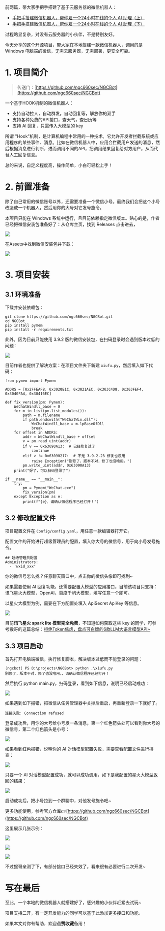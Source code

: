 ﻿前两篇，带大家手把手搭建了基于云服务器的微信机器人：
- [手把手搭建微信机器人，帮你雇一个24小时在线的个人 AI 助理（上）](https://zhuanlan.zhihu.com/p/707507951)
- [手把手搭建微信机器人，帮你雇一个24小时在线的个人 AI 助理（下）](https://zhuanlan.zhihu.com/p/708378105)

过程略显复杂，对没有云服务器的小伙伴，不是特别友好。

今天分享的这个开源项目，带大家在本地搭建一款微信机器人，调用的是 Windows 电脑端的微信，无需云服务器，无需部署，更安全可靠。

# 1. 项目简介
> 传送门：[https://github.com/ngc660sec/NGCBot](https://github.com/ngc660sec/NGCBot)

一个基于HOOK机制的微信机器人：
- 支持自动拉人，自动群发，自动回复等，解放你的双手
- 支持各种免费的API接口，查天气，查日历等
- 支持 AI 回复，只需传入大模型的 key

所谓 "Hook"机制，是计算机编程中常用的一种技术，它允许开发者拦截系统或应用程序的某些事件、消息。比如在微信机器人中，应用会拦截用户发送的消息，然后根据消息进行判断，进而调用不同的API，把调用结果回复给对方用户，从而代替人工回复信息。

总的来说，自定义程度高，操作简单，小白可轻松上手！

# 2. 前置准备

除了自己常用的微信账号以外，还需要准备一个微信小号。最终我们会把这个小号改造成一个机器人，然后用你的大号对它发号施令。

本项目只能在 Windows 系统中运行，且目前依赖指定微信版本。贴心的是，作者已经把微信安装包准备好了：从仓库主页，找到 Releases 点击进去，

![](https://axcvs2xtkbpq.objectstorage.ap-singapore-1.oci.customer-oci.com/n/axcvs2xtkbpq/b/bucket-20240802-0845/o/ceeb63f6390cd8053ad1ba114bbe80c7.png)

在Assets中找到微信安装包并下载：

![](https://axcvs2xtkbpq.objectstorage.ap-singapore-1.oci.customer-oci.com/n/axcvs2xtkbpq/b/bucket-20240802-0845/o/6152cb44eb5467cd8ef5a6044f26f1a6.png)


# 3. 项目安装
## 3.1 环境准备
下载并安装依赖包：

```
git clone https://github.com/ngc660sec/NGCBot.git
cd NGCBot
pip install pymem
pip install -r requirements.txt
```

此外，因为目前只能使用 3.9.2 版的微信安装包，在扫码登录时会遇到版本过低的问题：

![](https://axcvs2xtkbpq.objectstorage.ap-singapore-1.oci.customer-oci.com/n/axcvs2xtkbpq/b/bucket-20240802-0845/o/50519601ce3b16b451fe78cf083ba943.png)

目前作者也提供了解决方案：在项目文件夹下新建 `xiufu.py`，然后填入如下代码：

```
from pymem import Pymem

ADDRS = [0x2FFEAF8, 0x3020E1C, 0x3021AEC, 0x303C4D8, 0x303FEF4, 0x3040FA4, 0x30416EC]

def fix_version(pm: Pymem):
    WeChatWindll_base = 0
    for m in list(pm.list_modules()):
        path = m.filename
        if path.endswith("WeChatWin.dll"):
            WeChatWindll_base = m.lpBaseOfDll
            break
    for offset in ADDRS:
        addr = WeChatWindll_base + offset
        v = pm.read_uint(addr)
        if v == 0x63090A13:  # 已经修复过了
            continue
        elif v != 0x63090217:  # 不是 3.9.2.23 修复也没用
            raise Exception("别修了，版本不对，修了也没啥用。")
        pm.write_uint(addr, 0x63090A13)
    print("好了，可以扫码登录了")

if __name__ == "__main__":
    try:
        pm = Pymem("WeChat.exe")
        fix_version(pm)
    except Exception as e:
        print(f"{e}，请确认微信程序已经打开！")
```


## 3.2 修改配置文件
项目配置文件在 `Config/config.yaml`，用任意一款编辑器打开它。

配置文件的开始进行超级管理员的配置，填入你大号的微信号，用于向小号发号施令。
```
## 超级管理员配置
Administrators:
  - 'wxid_xxx'
```

你的微信号怎么找？任意聊天窗口中，点击你的微信头像即可找到~

如果需要使用 AI 回复功能，还需要配置大模型的应用接口，目前该项目只支持：讯飞星火大模型，OpenAI，百度千帆大模型，填写任意一个即可。

以星火大模型为例，需要在下方配置处填入 ApiSecret ApiKey 等信息。

![](https://axcvs2xtkbpq.objectstorage.ap-singapore-1.oci.customer-oci.com/n/axcvs2xtkbpq/b/bucket-20240802-0845/o/0beaae644044ce198a4c07fb0df59d29.png)

目前**讯飞星火 spark lite 模型完全免费**，不知道如何获取这些 key 的同学，可参考猴哥的这篇总结：[拒绝Token焦虑，盘点可白嫖的6款LLM大语言模型API~](https://zhuanlan.zhihu.com/p/703523223)

## 3.3 项目启动 
首先打开电脑端微信，执行修复脚本，解决版本过低而不能登录的问题：
```
(ngcbot) PS D:\projects\NGCBot> python .\xiufu.py
别修了，版本不对，修了也没啥用。，请确认微信程序已经打开！
```

然后执行 python main.py，扫码登录，看到如下信息，说明已经启动成功：

![](https://axcvs2xtkbpq.objectstorage.ap-singapore-1.oci.customer-oci.com/n/axcvs2xtkbpq/b/bucket-20240802-0845/o/36426b502c676bb04224f56b87407c72.png)

如果遇到如下报错，把微信从任务管理器中关掉后重启，再重新登录一下就好了。
```
连接失败: Connection refused
```


登录成功后，用你的大号给小号发一条消息，第一个红色箭头处可以看到你大号的微信号，第二个红色箭头是小号：

![](https://axcvs2xtkbpq.objectstorage.ap-singapore-1.oci.customer-oci.com/n/axcvs2xtkbpq/b/bucket-20240802-0845/o/59704cac9b22309401f2ed51ebddd223.png)


如果看到红色报错，说明你的 AI 对话模型配置失败，需要查看配置文件进行排查：

![](https://axcvs2xtkbpq.objectstorage.ap-singapore-1.oci.customer-oci.com/n/axcvs2xtkbpq/b/bucket-20240802-0845/o/bd50151b8095c4e03922f2e289fd8fc3.png)

只要一个 AI 对话模型配置成功，就可以成功调用，如下是我配置的星火大模型返回的结果：

![](https://axcvs2xtkbpq.objectstorage.ap-singapore-1.oci.customer-oci.com/n/axcvs2xtkbpq/b/bucket-20240802-0845/o/cd226aa8e8870a1351eaee939c50de36.png)


启动成功后，把小号拉到一个群聊中，对他发号施令吧~

更多功能使用，参考官方仓库👉[https://github.com/ngc660sec/NGCBot](https://github.com/ngc660sec/NGCBot)

这里展示几张示例：

![](https://axcvs2xtkbpq.objectstorage.ap-singapore-1.oci.customer-oci.com/n/axcvs2xtkbpq/b/bucket-20240802-0845/o/23c90c1bdc5ecdbf4577880ffd6e1e30.png)

![](https://axcvs2xtkbpq.objectstorage.ap-singapore-1.oci.customer-oci.com/n/axcvs2xtkbpq/b/bucket-20240802-0845/o/a45a697c7bd650c8d4edd4d83e24a098.png)

![](https://axcvs2xtkbpq.objectstorage.ap-singapore-1.oci.customer-oci.com/n/axcvs2xtkbpq/b/bucket-20240802-0845/o/bf5c0b0e54a4506d6d498ee087e24c73.png)

不过猴哥亲测了下，有部分接口已经失效了，看来很有必要进行二次开发~

# 写在最后

至此，一个本地的微信机器人就搭建好了，感兴趣的小伙伴赶紧去试玩~

项目支持二开，有一定开发能力的同学可以基于此添加更多接口和功能。

如果本文对你有帮助，欢迎**点赞收藏**备用！

